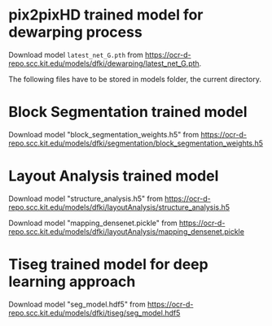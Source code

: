 # pix2pixHD trained model for dewarping process

Download model `latest_net_G.pth` from https://ocr-d-repo.scc.kit.edu/models/dfki/dewarping/latest_net_G.pth.

The following files have to be stored in models folder, the current directory.

# Block Segmentation trained model

Download model "block_segmentation_weights.h5" from https://ocr-d-repo.scc.kit.edu/models/dfki/segmentation/block_segmentation_weights.h5

# Layout Analysis trained model

Download model "structure_analysis.h5" from https://ocr-d-repo.scc.kit.edu/models/dfki/layoutAnalysis/structure_analysis.h5

Download model "mapping_densenet.pickle" from https://ocr-d-repo.scc.kit.edu/models/dfki/layoutAnalysis/mapping_densenet.pickle

# Tiseg trained model for deep learning approach

Download model "seg_model.hdf5" from https://ocr-d-repo.scc.kit.edu/models/dfki/tiseg/seg_model.hdf5
